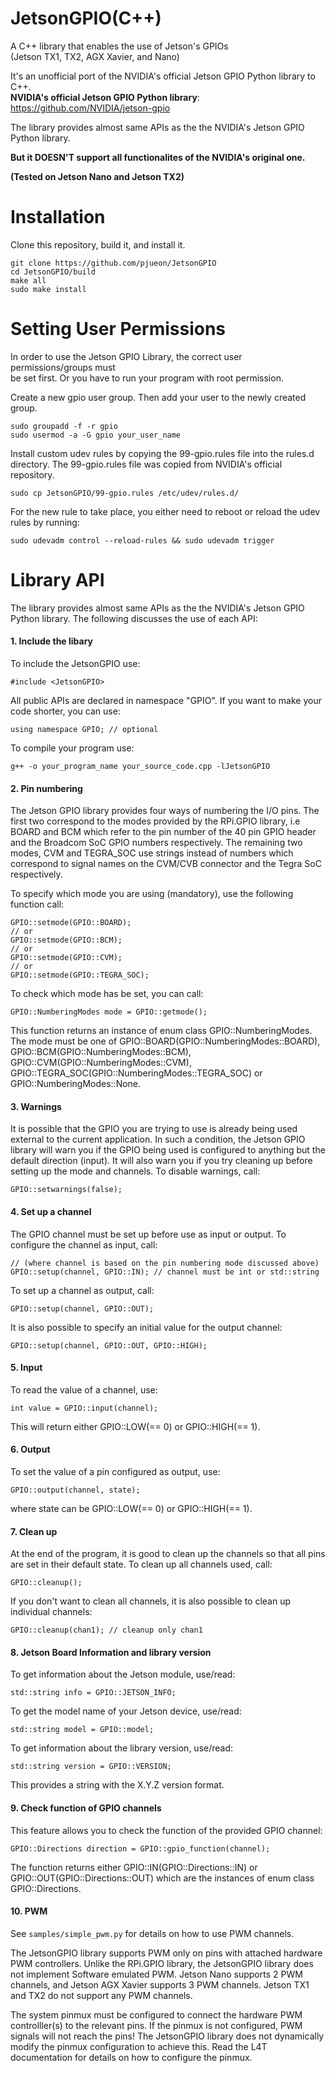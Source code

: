 # JetsonGPIO(C++)
A C++ library that enables the use of Jetson's GPIOs  
(Jetson TX1, TX2, AGX Xavier, and Nano)
    
It's an unofficial port of the NVIDIA's official Jetson GPIO Python library to C++.    
**NVIDIA's official Jetson GPIO Python library**: https://github.com/NVIDIA/jetson-gpio
  
The library provides almost same APIs as the the NVIDIA's Jetson GPIO Python library.
  
**But it DOESN'T support all functionalites of the NVIDIA's original one.**  
  
    
**(Tested on Jetson Nano and Jetson TX2)**
 
# Installation
Clone this repository, build it, and install it.
```
git clone https://github.com/pjueon/JetsonGPIO
cd JetsonGPIO/build
make all
sudo make install
```


# Setting User Permissions

In order to use the Jetson GPIO Library, the correct user permissions/groups must  
be set first. Or you have to run your program with root permission.    
  
Create a new gpio user group. Then add your user to the newly created group.  
```
sudo groupadd -f -r gpio
sudo usermod -a -G gpio your_user_name
```
Install custom udev rules by copying the 99-gpio.rules file into the rules.d  
directory. The 99-gpio.rules file was copied from NVIDIA's official repository.  
  
```
sudo cp JetsonGPIO/99-gpio.rules /etc/udev/rules.d/
```
  
For the new rule to take place, you either need to reboot or reload the udev
rules by running:
```
sudo udevadm control --reload-rules && sudo udevadm trigger
```
  
# Library API

The library provides almost same APIs as the the NVIDIA's Jetson GPIO Python library.
The following discusses the use of each API:  

#### 1. Include the libary

To include the JetsonGPIO use:
```
#include <JetsonGPIO>
```
  
All public APIs are declared in namespace "GPIO". If you want to make your code shorter, you can use:  
```
using namespace GPIO; // optional
```

To compile your program use:
```
g++ -o your_program_name your_source_code.cpp -lJetsonGPIO 
```
  

#### 2. Pin numbering

The Jetson GPIO library provides four ways of numbering the I/O pins. The first
two correspond to the modes provided by the RPi.GPIO library, i.e BOARD and BCM
which refer to the pin number of the 40 pin GPIO header and the Broadcom SoC
GPIO numbers respectively. The remaining two modes, CVM and TEGRA_SOC use
strings instead of numbers which correspond to signal names on the CVM/CVB
connector and the Tegra SoC respectively.

To specify which mode you are using (mandatory), use the following function
call:
```
GPIO::setmode(GPIO::BOARD);
// or
GPIO::setmode(GPIO::BCM);
// or
GPIO::setmode(GPIO::CVM);
// or
GPIO::setmode(GPIO::TEGRA_SOC);
```

To check which mode has be set, you can call:
```
GPIO::NumberingModes mode = GPIO::getmode();
```
This function returns an instance of enum class GPIO::NumberingModes. The mode must be one of GPIO::BOARD(GPIO::NumberingModes::BOARD), GPIO::BCM(GPIO::NumberingModes::BCM), GPIO::CVM(GPIO::NumberingModes::CVM), GPIO::TEGRA_SOC(GPIO::NumberingModes::TEGRA_SOC) or GPIO::NumberingModes::None.

#### 3. Warnings

It is possible that the GPIO you are trying to use is already being used
external to the current application. In such a condition, the Jetson GPIO
library will warn you if the GPIO being used is configured to anything but the
default direction (input). It will also warn you if you try cleaning up before
setting up the mode and channels. To disable warnings, call:
```
GPIO::setwarnings(false);
```

#### 4. Set up a channel

The GPIO channel must be set up before use as input or output. To configure
the channel as input, call:
```
// (where channel is based on the pin numbering mode discussed above)
GPIO::setup(channel, GPIO::IN); // channel must be int or std::string
```

To set up a channel as output, call:
```
GPIO::setup(channel, GPIO::OUT);
```

It is also possible to specify an initial value for the output channel:
```
GPIO::setup(channel, GPIO::OUT, GPIO::HIGH);
```
  

#### 5. Input

To read the value of a channel, use:

```
int value = GPIO::input(channel);
```

This will return either GPIO::LOW(== 0) or GPIO::HIGH(== 1).

#### 6. Output

To set the value of a pin configured as output, use:

```
GPIO::output(channel, state); 
```

where state can be GPIO::LOW(== 0) or GPIO::HIGH(== 1).
  

#### 7. Clean up

At the end of the program, it is good to clean up the channels so that all pins
are set in their default state. To clean up all channels used, call:

```
GPIO::cleanup();
```

If you don't want to clean all channels, it is also possible to clean up
individual channels:

```
GPIO::cleanup(chan1); // cleanup only chan1
```

#### 8. Jetson Board Information and library version

To get information about the Jetson module, use/read:

```
std::string info = GPIO::JETSON_INFO;
```
  
To get the model name of your Jetson device, use/read:

```
std::string model = GPIO::model;
```
  
To get information about the library version, use/read:

```
std::string version = GPIO::VERSION;
```

This provides a string with the X.Y.Z version format.
  
#### 9. Check function of GPIO channels  

This feature allows you to check the function of the provided GPIO channel:

```
GPIO::Directions direction = GPIO::gpio_function(channel);
```

The function returns either GPIO::IN(GPIO::Directions::IN) or GPIO::OUT(GPIO::Directions::OUT) which are the instances of enum class GPIO::Directions.

#### 10. PWM  

See `samples/simple_pwm.py` for details on how to use PWM channels.

The JetsonGPIO library supports PWM only on pins with attached hardware PWM
controllers. Unlike the RPi.GPIO library, the JetsonGPIO library does not
implement Software emulated PWM. Jetson Nano supports 2 PWM channels, and
Jetson AGX Xavier supports 3 PWM channels. Jetson TX1 and TX2 do not support
any PWM channels.

The system pinmux must be configured to connect the hardware PWM controlller(s)
to the relevant pins. If the pinmux is not configured, PWM signals will not
reach the pins! The JetsonGPIO library does not dynamically modify the pinmux
configuration to achieve this. Read the L4T documentation for details on how to
configure the pinmux.
